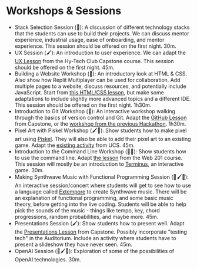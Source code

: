 # Workshops & Sessions

- Stack Selection Session (🧪): A discussion of different technology stacks that the students can use to build their projects. We can discuss mentor experience, industrial usage, ease of onboarding, and mentor experience. This session should be offered on the first night. 30m.
- UX Session (🖌️): An introduction to user experience. We can adapt the [UX Lesson](https://github.com/hytechclub/capstone/tree/master/UserExperienceLesson) from the Hy-Tech Club Capstone course. This session should be offered on the first night. 45m.
- Building a Website Workshop (🚀): An introductory look at HTML & CSS. Also show how Replit Multiplayer can be used for collaboration. Add multiple pages to a website, discuss resources, and potentially include JavaScript. Start from [this HTML/CSS lesson](https://hylandtechoutreach.github.io/coding-activities/HtmlCssLesson.html), but make some adaptations to include slightly more advanced topics and a different IDE. This session should be offered on the first night. 1h30m.
- Introduction to Git Workshop (🧪): An interactive workshop walking through the basics of version control and Git. Adapt the [GitHub Lesson](https://github.com/hytechclub/capstone/tree/master/GitHubLesson) from Capstone, or the [workshop from the previous Hackathon](https://github.com/hylandtechoutreach/hackathon/tree/main/Activities/IntroToGitWorkshop). 1h30m.
- Pixel Art with Piskel Workshop (🖌️🚀): Show students how to make pixel art using [Piskel](https://piskelapp.com). They will also be able to add their pixel art to an existing game. Adapt the [existing activity](https://github.com/hylandtechoutreach/ucs/tree/main/Piskel) from UCS. 45m.
- Introduction to the Command Line Workshop (🧪🚀): Show students how to use the command line. Adapt [the lesson](https://github.com/hytechclub/web-201/tree/master/CommandLine) from the Web 201 course. This session will mostly be an introduction to [Terminus](http://www.mprat.org/Terminus/), an interactive game. 30m.
- Making Synthwave Music with Functional Programming Session (🧪🖌️🚀): An interactive session/concert where students will get to see how to use a language called [Extempore](https://extemporelang.github.io/) to create Synthwave music. There will be an explanation of functional programming, and some basic music theory, before getting into the live coding. Students will be able to help pick the sounds of the music - things like tempo, key, chord progressions, random probabilities, and maybe more. 45m.
- Presentations Session (🖌️): Show students how to present well. Adapt the [Presentations Lesson](https://github.com/hytechclub/capstone/tree/master/PresentationsLesson) from Capstone. Possibly incorporate "testing tech" in the Auditorium. Include an activity where students have to present a slideshow they have never seen. 45m.
- OpenAI Session (🧪🖌️🚀): Exploration of some of the possibilities of OpenAI technologies. 30m.
